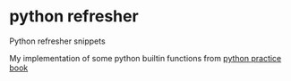 # python refresher
Python refresher snippets

My implementation of some python builtin functions from [python practice book](https://anandology.com/python-practice-book/)